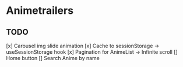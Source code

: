 # Animetrailers

## TODO

[x] Carousel img slide animation
[x] Cache to sessionStorage -> useSessionStorage hook
[x] Pagination for AnimeList -> Infinite scroll
[] Home button
[] Search Anime by name
